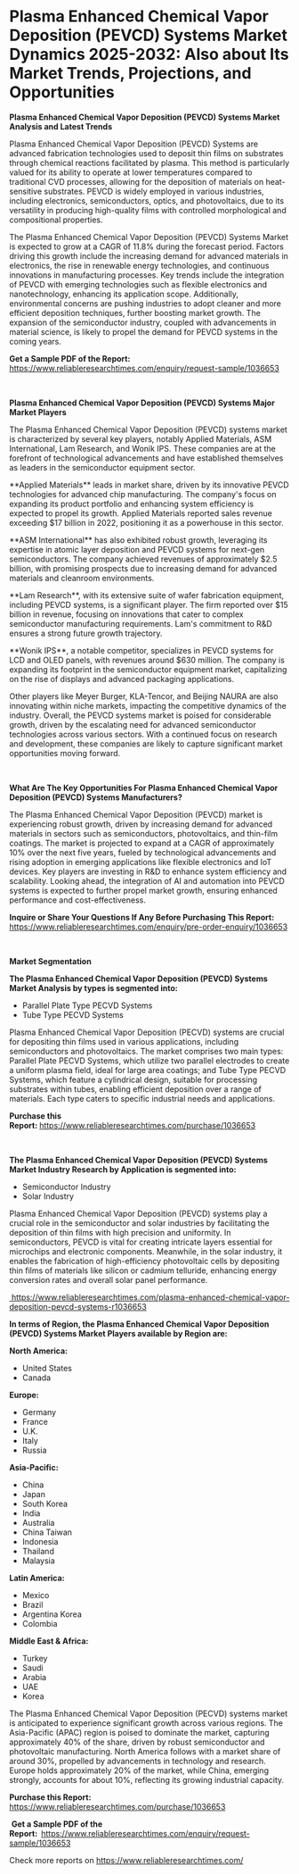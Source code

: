 <p><h1>Plasma Enhanced Chemical Vapor Deposition (PEVCD) Systems Market Dynamics 2025-2032: Also about Its Market Trends, Projections, and Opportunities</h1></p><p><strong>Plasma Enhanced Chemical Vapor Deposition (PEVCD) Systems Market Analysis and Latest Trends</strong></p>
<p><p>Plasma Enhanced Chemical Vapor Deposition (PEVCD) Systems are advanced fabrication technologies used to deposit thin films on substrates through chemical reactions facilitated by plasma. This method is particularly valued for its ability to operate at lower temperatures compared to traditional CVD processes, allowing for the deposition of materials on heat-sensitive substrates. PEVCD is widely employed in various industries, including electronics, semiconductors, optics, and photovoltaics, due to its versatility in producing high-quality films with controlled morphological and compositional properties.</p><p>The Plasma Enhanced Chemical Vapor Deposition (PEVCD) Systems Market is expected to grow at a CAGR of 11.8% during the forecast period. Factors driving this growth include the increasing demand for advanced materials in electronics, the rise in renewable energy technologies, and continuous innovations in manufacturing processes. Key trends include the integration of PEVCD with emerging technologies such as flexible electronics and nanotechnology, enhancing its application scope. Additionally, environmental concerns are pushing industries to adopt cleaner and more efficient deposition techniques, further boosting market growth. The expansion of the semiconductor industry, coupled with advancements in material science, is likely to propel the demand for PEVCD systems in the coming years.</p></p>
<p><strong>Get a Sample PDF of the Report:&nbsp;</strong> <a href="https://www.reliableresearchtimes.com/enquiry/request-sample/1036653?utm_campaign=3581&utm_medium=2&utm_source=Github&utm_content=ia&utm_term=21032025&utm_id=plasma-enhanced-chemical-vapor-deposition-pevcd-systems">https://www.reliableresearchtimes.com/enquiry/request-sample/1036653</a></p>
<p>&nbsp;</p>
<p><strong>Plasma Enhanced Chemical Vapor Deposition (PEVCD) Systems Major Market Players</strong></p>
<p><p>The Plasma Enhanced Chemical Vapor Deposition (PEVCD) systems market is characterized by several key players, notably Applied Materials, ASM International, Lam Research, and Wonik IPS. These companies are at the forefront of technological advancements and have established themselves as leaders in the semiconductor equipment sector.</p><p>**Applied Materials** leads in market share, driven by its innovative PEVCD technologies for advanced chip manufacturing. The company's focus on expanding its product portfolio and enhancing system efficiency is expected to propel its growth. Applied Materials reported sales revenue exceeding $17 billion in 2022, positioning it as a powerhouse in this sector.</p><p>**ASM International** has also exhibited robust growth, leveraging its expertise in atomic layer deposition and PEVCD systems for next-gen semiconductors. The company achieved revenues of approximately $2.5 billion, with promising prospects due to increasing demand for advanced materials and cleanroom environments.</p><p>**Lam Research**, with its extensive suite of wafer fabrication equipment, including PEVCD systems, is a significant player. The firm reported over $15 billion in revenue, focusing on innovations that cater to complex semiconductor manufacturing requirements. Lam's commitment to R&D ensures a strong future growth trajectory.</p><p>**Wonik IPS**, a notable competitor, specializes in PEVCD systems for LCD and OLED panels, with revenues around $630 million. The company is expanding its footprint in the semiconductor equipment market, capitalizing on the rise of displays and advanced packaging applications.</p><p>Other players like Meyer Burger, KLA-Tencor, and Beijing NAURA are also innovating within niche markets, impacting the competitive dynamics of the industry. Overall, the PEVCD systems market is poised for considerable growth, driven by the escalating need for advanced semiconductor technologies across various sectors. With a continued focus on research and development, these companies are likely to capture significant market opportunities moving forward.</p></p>
<p>&nbsp;</p>
<p><strong>What Are The Key Opportunities For Plasma Enhanced Chemical Vapor Deposition (PEVCD) Systems Manufacturers?</strong></p>
<p><p>The Plasma Enhanced Chemical Vapor Deposition (PEVCD) market is experiencing robust growth, driven by increasing demand for advanced materials in sectors such as semiconductors, photovoltaics, and thin-film coatings. The market is projected to expand at a CAGR of approximately 10% over the next five years, fueled by technological advancements and rising adoption in emerging applications like flexible electronics and IoT devices. Key players are investing in R&D to enhance system efficiency and scalability. Looking ahead, the integration of AI and automation into PEVCD systems is expected to further propel market growth, ensuring enhanced performance and cost-effectiveness.</p></p>
<p><strong>Inquire or Share Your Questions If Any Before Purchasing This Report:</strong> <a href="https://www.reliableresearchtimes.com/enquiry/pre-order-enquiry/1036653?utm_campaign=3581&utm_medium=2&utm_source=Github&utm_content=ia&utm_term=21032025&utm_id=plasma-enhanced-chemical-vapor-deposition-pevcd-systems">https://www.reliableresearchtimes.com/enquiry/pre-order-enquiry/1036653</a></p>
<p>&nbsp;</p>
<p><strong>Market Segmentation</strong></p>
<p><strong>The Plasma Enhanced Chemical Vapor Deposition (PEVCD) Systems Market Analysis by types is segmented into:</strong></p>
<p><ul><li>Parallel Plate Type PECVD Systems</li><li>Tube Type PECVD Systems</li></ul></p>
<p><p>Plasma Enhanced Chemical Vapor Deposition (PECVD) systems are crucial for depositing thin films used in various applications, including semiconductors and photovoltaics. The market comprises two main types: Parallel Plate PECVD Systems, which utilize two parallel electrodes to create a uniform plasma field, ideal for large area coatings; and Tube Type PECVD Systems, which feature a cylindrical design, suitable for processing substrates within tubes, enabling efficient deposition over a range of materials. Each type caters to specific industrial needs and applications.</p></p>
<p><strong>Purchase this Report:&nbsp;</strong><a href="https://www.reliableresearchtimes.com/purchase/1036653?utm_campaign=3581&utm_medium=2&utm_source=Github&utm_content=ia&utm_term=21032025&utm_id=plasma-enhanced-chemical-vapor-deposition-pevcd-systems">https://www.reliableresearchtimes.com/purchase/1036653</a></p>
<p>&nbsp;</p>
<p><strong>The Plasma Enhanced Chemical Vapor Deposition (PEVCD) Systems Market Industry Research by Application is segmented into:</strong></p>
<p><ul><li>Semiconductor Industry</li><li>Solar Industry</li></ul></p>
<p><p>Plasma Enhanced Chemical Vapor Deposition (PEVCD) systems play a crucial role in the semiconductor and solar industries by facilitating the deposition of thin films with high precision and uniformity. In semiconductors, PEVCD is vital for creating intricate layers essential for microchips and electronic components. Meanwhile, in the solar industry, it enables the fabrication of high-efficiency photovoltaic cells by depositing thin films of materials like silicon or cadmium telluride, enhancing energy conversion rates and overall solar panel performance.</p></p>
<p><a href="https://www.reliableresearchtimes.com/plasma-enhanced-chemical-vapor-deposition-pevcd-systems-r1036653?utm_campaign=3581&utm_medium=2&utm_source=Github&utm_content=ia&utm_term=21032025&utm_id=plasma-enhanced-chemical-vapor-deposition-pevcd-systems">&nbsp;https://www.reliableresearchtimes.com/plasma-enhanced-chemical-vapor-deposition-pevcd-systems-r1036653</a></p>
<p><strong>In terms of Region, the Plasma Enhanced Chemical Vapor Deposition (PEVCD) Systems Market Players available by Region are:</strong></p>
<p>
    <p> <strong> North America: </strong>
        <ul>
            <li>United States</li>
            <li>Canada</li>
        </ul>
        </p> 
    <p> <strong> Europe: </strong>
        <ul>
            <li>Germany</li>
            <li>France</li>
            <li>U.K.</li>
            <li>Italy</li>
            <li>Russia</li>
        </ul>
        </p> 
    <p> <strong> Asia-Pacific: </strong>
        <ul>
            <li>China</li>
            <li>Japan</li>
            <li>South Korea</li>
            <li>India</li>
            <li>Australia</li>
            <li>China Taiwan</li>
            <li>Indonesia</li>
            <li>Thailand</li>
            <li>Malaysia</li>
        </ul>
        </p> 
    <p> <strong> Latin America: </strong>
        <ul>
            <li>Mexico</li>
            <li>Brazil</li>
            <li>Argentina Korea</li>
            <li>Colombia</li>
        </ul>
        </p> 
    <p> <strong> Middle East & Africa: </strong>
        <ul>
            <li>Turkey</li>
            <li>Saudi</li>
            <li>Arabia</li>
            <li>UAE</li>
            <li>Korea</li>
        </ul>
    </p>
    </p>
<p><p>The Plasma Enhanced Chemical Vapor Deposition (PECVD) systems market is anticipated to experience significant growth across various regions. The Asia-Pacific (APAC) region is poised to dominate the market, capturing approximately 40% of the share, driven by robust semiconductor and photovoltaic manufacturing. North America follows with a market share of around 30%, propelled by advancements in technology and research. Europe holds approximately 20% of the market, while China, emerging strongly, accounts for about 10%, reflecting its growing industrial capacity.</p></p>
<p><strong>Purchase this Report: </strong><a href="https://www.reliableresearchtimes.com/purchase/1036653?utm_campaign=3581&utm_medium=2&utm_source=Github&utm_content=ia&utm_term=21032025&utm_id=plasma-enhanced-chemical-vapor-deposition-pevcd-systems">https://www.reliableresearchtimes.com/purchase/1036653</a></p>
<p>&nbsp;<strong>Get a Sample PDF of the Report:&nbsp;&nbsp;</strong><a href="https://www.reliableresearchtimes.com/enquiry/request-sample/1036653?utm_campaign=3581&utm_medium=2&utm_source=Github&utm_content=ia&utm_term=21032025&utm_id=plasma-enhanced-chemical-vapor-deposition-pevcd-systems">https://www.reliableresearchtimes.com/enquiry/request-sample/1036653</a></p>
<p><strong></strong></p>
<p>Check more reports on <a href="https://www.reliableresearchtimes.com/?utm_campaign=3581&utm_medium=2&utm_source=Github&utm_content=ia&utm_term=21032025&utm_id=plasma-enhanced-chemical-vapor-deposition-pevcd-systems">https://www.reliableresearchtimes.com/</a></p>
